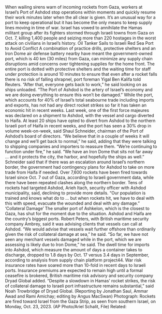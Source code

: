 When wailing sirens warn of incoming rockets from Gaza, workers at Israel’s Port of Ashdod stop operations within moments and quickly resume their work minutes later when the all clear is given.
It’s an unusual way for a port to keep operational but it has become the only means to keep supply lines moving in time of war.
Israel has vowed to annihilate the Hamas militant group after its fighters stormed through Israeli towns from Gaza on Oct. 7, killing 1,400 people and seizing more than 220 hostages in the worst attack on civilians in Israel’s history.
Oil Tanker Sails to Israeli Red Sea Port to Avoid Conflict
A combination of practice drills, protective shelters and an Iron Dome air defense battery nearby have meant the government-owned port, which is 40 km (30 miles) from Gaza, can minimize any supply chain disruptions amid concerns over tightening supplies for the home front.
The entire port is dotted with protective shelters and the waiting time for staff under protection is around 10 minutes to ensure that even after a rocket falls there is no risk of falling shrapnel, port foreman Yigal Ben Kalifa told Reuters.
“After that, everyone gets back to work,” he said looking on as ships unloaded.
“The Port of Ashdod is the artery of Israel’s economy and we are doing everything to ensure this won’t be damaged.”
While the port, which accounts for 40% of Israel’s total seabourne trade including imports and exports, has not had any direct rocket strikes so far it has taken an economic hit in recent weeks.
Last week, one of the first force majeures was declared on a shipment to Ashdod, with the vessel and cargo diverted to Haifa.
At least 20 ships have opted to divert from Ashdod to the northern Israeli port of Haifa in recent weeks, and the port has seen a 30% drop in volume week-on-week, said Shaul Schneider, chairman of the Port of Ashdod’s board of directors.
“We believe that in a couple of weeks it will change and we’ll get back to normal,” he said, adding that they were talking to shipping companies and importers to reassure them.
“We’re continuing to function under fire,” he said.
“We have an Iron Dome that sits not far away … and it protects the city, the harbor, and hopefully the ships as well.”
Schneider said that if there was an escalation around Israel’s northern border, the government had contingency plans for Ashdod to take on more trade from Haifa if needed.
Over 7,600 rockets have been fired towards Israel since Oct. 7 out of Gaza, according to Israeli government data, while there have been repeated clashes along the northern border.
Tens of rockets had targeted Ashdod, Arieh Itach, security officer with Ashdod municipality, said, declining to provide more details.
“Our population is trained and knows what do to … but when rockets hit, we have to deal with this with speed, evacuate the wounded and deal with any damage.”
‘Collateral Damage’
The smaller port of Ashkelon, which is the closest to Gaza, has shut for the moment due to the situation. Ashdod and Haifa are the country’s biggest ports.
Robert Peters, with British maritime security company Ambrey, said it was advising clients that vessels can call at Ashdod.
“We would advise that vessels wait further offshore than ordinarily given the risk of collateral damage at sea,” he said.
“So far, we have not seen any merchant vessels damaged while in the port, which we are assessing is likely due to Iron Dome,” he said.
The dwell time for imports into Ashdod, which measure the amount of days a container takes to discharge, dropped to 1.8 days by Oct. 17 versus 3.4 days in September, according to analysis from supply chain platform project44.
War risk insurance rates have soared more than 10-fold in recent days to Israeli ports.
Insurance premiums are expected to remain high until a formal ceasefire is brokered, British maritime risk advisory and security company Dryad Global added.
“Despite a slowdown in Hamas’ rocket strikes, the risk of collateral damage to Israeli port infrastructure remains substantial,” said Noah Trowbridge of Dryad Global.
(Reporting by Jonathan Saul, Ammar Awad and Rami Amichay; editing by Angus MacSwan)
Photograph: Rockets are fired toward Israel from the Gaza Strip, as seen from southern Israel, on Monday, Oct. 23, 2023. (AP Photo/Ariel Schalit, File)
Related: